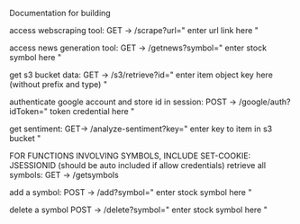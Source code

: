 Documentation for building

access webscraping tool: GET -> /scrape?url=" enter url link here "

access news generation tool: GET -> /getnews?symbol=" enter stock symbol here "

get s3 bucket data: GET -> /s3/retrieve?id=" enter item object key here (without prefix and type) "

authenticate google account and store id in session: POST -> /google/auth?idToken=" token credential here "

get sentiment: GET-> /analyze-sentiment?key=" enter key to item in s3 bucket "

FOR FUNCTIONS INVOLVING SYMBOLS, INCLUDE SET-COOKIE: JSESSIONID (should be auto included if allow credentials)
retrieve all symbols: GET -> /getsymbols

add a symbol: POST -> /add?symbol=" enter stock symbol here "

delete a symbol POST -> /delete?symbol=" enter stock symbol here "